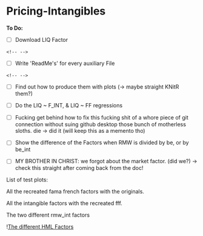 # Pricing-Intangibles

**To Do:**

-   [ ] Download LIQ Factor

```{=html}
<!-- -->
```
-   [ ] Write 'ReadMe's' for every auxiliary File

```{=html}
<!-- -->
```
-   [ ] Find out how to produce them with plots (-\> maybe straight KNitR them?)

-   [ ] Do the LIQ \~ F_INT, & LIQ \~ FF regressions

-   [ ] Fucking get behind how to fix this fucking shit of a whore piece of git connection without suing github desktop those bunch of motherless sloths. die -\> did it (will keep this as a memento tho)

-   [ ] Show the difference of the Factors when RMW is divided by be, or by be_int

-   [ ] MY BROTHER IN CHRIST: we forgot about the market factor. (did we?) -\> check this straight after coming back from the doc!

List of test plots:

All the recreated fama french factors with the originals.

All the intangible factors with the recreated fff.

The two different rmw_int factors

\![The different HML Factors](plots/hml_plot.png)

